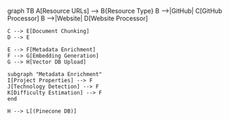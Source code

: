graph TB
    A[Resource URLs] --> B{Resource Type}
    B -->|GitHub| C[GitHub Processor]
    B -->|Website| D[Website Processor]
    
    C --> E[Document Chunking]
    D --> E
    
    E --> F[Metadata Enrichment]
    F --> G[Embedding Generation]
    G --> H[Vector DB Upload]
    
    subgraph "Metadata Enrichment"
    I[Project Properties] --> F
    J[Technology Detection] --> F
    K[Difficulty Estimation] --> F
    end
    
    H --> L[(Pinecone DB)]